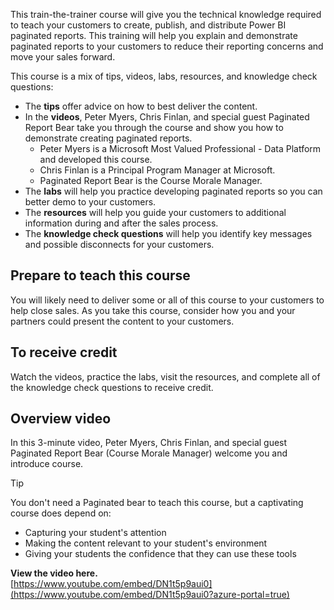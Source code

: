 This train-the-trainer course will give you the technical knowledge required to teach your customers to create, publish, and distribute Power BI paginated reports. This training will help you explain and demonstrate paginated reports to your customers to reduce their reporting concerns and move your sales forward.

This course is a mix of tips, videos, labs, resources, and knowledge check questions:
- The **tips** offer advice on how to best deliver the content.
- In the **videos**, Peter Myers, Chris Finlan, and special guest Paginated Report Bear take you through the course and show you how to demonstrate creating paginated reports.
    - Peter Myers is a Microsoft Most Valued Professional - Data Platform and developed this course.
    - Chris Finlan is a Principal Program Manager at Microsoft.
    - Paginated Report Bear is the Course Morale Manager.
- The **labs** will help you practice developing paginated reports so you can better demo to your customers.
- The **resources** will help you guide your customers to additional information during and after the sales process.
- The **knowledge check questions** will help you identify key messages and possible disconnects for your customers.


## Prepare to teach this course
You will likely need to deliver some or all of this course to your customers to help close sales. As you take this course, consider how you and your partners could present the content to your customers.


## To receive credit
Watch the videos, practice the labs, visit the resources, and complete all of the knowledge check questions to receive credit.

## Overview video
In this 3-minute video, Peter Myers, Chris Finlan, and special guest Paginated Report Bear (Course Morale Manager) welcome you and introduce course.

> [!TIP]
> You don't need a Paginated bear to teach this course, but a captivating course does depend on:
> - Capturing your student's attention
> - Making the content relevant to your student's environment
> - Giving your students the confidence that they can use these tools

**View the video here.**  
[https://www.youtube.com/embed/DN1t5p9aui0](https://www.youtube.com/embed/DN1t5p9aui0?azure-portal=true) 